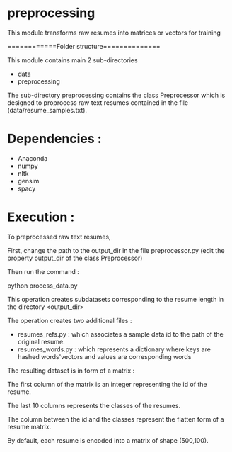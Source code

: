 # preprocessing
This module transforms raw resumes into matrices or vectors for training


============Folder structure==============

This module contains main 2 sub-directories
- data
- preprocessing

The sub-directory preprocessing contains the class Preprocessor which is designed to 
proprocess raw text resumes contained in the file (data/resume_samples.txt). 

# Dependencies :
- Anaconda
- numpy
- nltk
- gensim
- spacy

# Execution :
To preprocessed raw text resumes,   

First, change the path to the output_dir in the file preprocessor.py (edit the property output_dir of the class Preprocessor)

Then run the command :

python process_data.py

This operation creates subdatasets corresponding to the resume length in the directory <output_dir> 

The operation creates two additional files :
   - resumes_refs.py : which associates a sample data id to the path of the original resume.
   - resumes_words.py : which represents a dictionary where keys are hashed words'vectors and values are corresponding words


The resulting dataset is in form of a matrix : 

The first column of the matrix is an integer representing the id of the resume.

The last 10 columns represents the classes of the resumes.

The column between the id and the classes represent the flatten form of a resume matrix.

By default, each resume is encoded into a matrix of shape (500,100).
